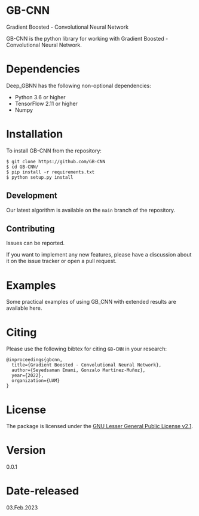 # GB-CNN

Gradient Boosted - Convolutional Neural Network

GB-CNN is the python library for working with Gradient Boosted - Convolutional Neural Network.

# Dependencies

Deep_GBNN has the following non-optional dependencies:

- Python 3.6 or higher
- TensorFlow 2.11 or higher
- Numpy

Installation
============

To install GB-CNN from the repository:

```
$ git clone https://github.com/GB-CNN
$ cd GB-CNN/
$ pip install -r requirements.txt
$ python setup.py install
```

Development
-----------

Our latest algorithm is available on the `main` branch of the repository.

Contributing
------------

Issues can be reported.

If you want to implement any new features, please have a discussion about it on the issue tracker or open a pull request.

Examples
========

Some practical examples of using GB_CNN with extended results are available here.

# Citing

Please use the following bibtex for citing `GB-CNN` in your research:

```
@inproceedings{gbcnn,
  title={Gradient Boosted - Convolutional Neural Network},
  author={Seyedsaman Emami, Gonzalo Martínez-Muñoz},
  year={2022},
  organization={UAM}
}
```

License
=======

The package is licensed under the [GNU Lesser General Public License v2.1](https://github.com/GAA-UAM/GBNN/blob/main/LICENSE).

# Version

0.0.1

# Date-released

03.Feb.2023
